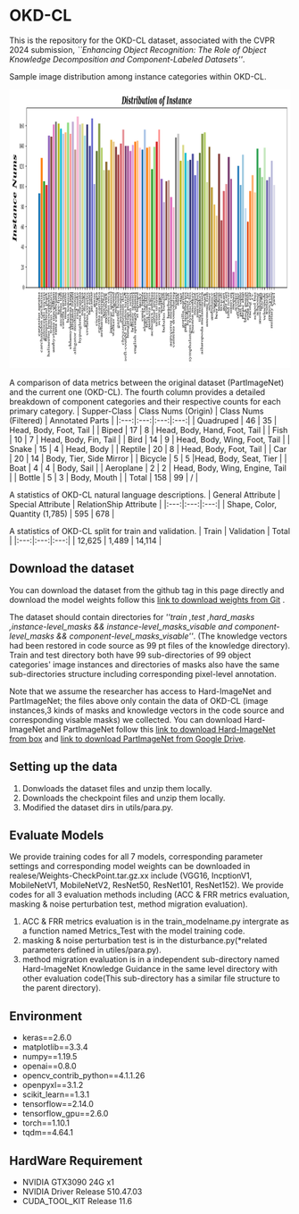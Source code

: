 # OKD-CL

This is the repository for the OKD-CL dataset, associated with the CVPR 2024 submission, <em>``Enhancing Object Recognition: The Role of Object Knowledge Decomposition and Component-Labeled Datasets''</em>.

Sample image distribution among instance categories within OKD-CL.
<div style="display:inline-block" align=center>
  <img src="https://github.com/XiGuaBo/OKD-CL/blob/master/ds_detail/instance_distribution_statisc.png" width=800 height=500>
</div>

A comparison of data metrics between the original dataset (PartImageNet) and the current one (OKD-CL). The fourth column provides a detailed breakdown of component categories and their respective counts for each primary category.
| Supper-Class | Class Nums (Origin) | Class Nums (Filtered) | Annotated Parts |
|:---:|:---:|:---:|:---:|
| Quadruped | 46 | 35 | Head, Body, Foot, Tail |
| Biped | 17 | 8 | Head, Body, Hand, Foot, Tail |
| Fish | 10 | 7 | Head, Body, Fin, Tail |
| Bird | 14 | 9 | Head, Body, Wing, Foot, Tail |
| Snake | 15 | 4 | Head, Body |
| Reptile | 20 | 8 | Head, Body, Foot, Tail |
| Car | 20 | 14 | Body, Tier, Side Mirror |
| Bicycle | 5 | 5 |Head, Body, Seat, Tier |
| Boat | 4 | 4 | Body, Sail |
| Aeroplane | 2 | 2 | Head, Body, Wing, Engine, Tail |
| Bottle | 5 | 3 | Body, Mouth |
| Total | 158 | 99 | / |

A statistics of OKD-CL natural language descriptions.
| General Attribute | Special Attribute | RelationShip Attribute |
|:---:|:---:|:---:|
| Shape, Color, Quantity (1,785) | 595 | 678 |

A statistics of OKD-CL split for train and validation.
| Train | Validation | Total |
|:---:|:---:|:---:|
| 12,625 | 1,489 | 14,114 |


## Download the dataset

You can download the dataset from the github tag in this page directly and download the model weights follow this [link to download weights from Git](https://github.com/XiGuaBo/OKD-CL/releases/tag/WEIGHTS) . 

The dataset should contain directories for <em>''train ,test ,hard_masks ,instance-level_masks && instance-level_masks_visable and component-level_masks && component-level_masks_visable''</em>. (The knowledge vectors had been restored in code source as 99 pt files of the knowledge directory). Train and test directory both have 99 sub-directories of 99 object categories' image instances and directories of masks also have the same sub-directories structure including corresponding pixel-level annotation. 

Note that we assume the researcher has access to Hard-ImageNet and PartImageNet; the files above only contain the data of OKD-CL (image instances,3 kinds of masks and knowledge vectors in the code source and corresponding visable masks) we collected. You can download Hard-ImageNet and PartImageNet follow this [link to download Hard-ImageNet from box](https://umd.box.com/s/gx5qx4w03dgsumjclo7wpbdqov4xxrly) and [link to download PartImageNet from Google Drive](https://drive.google.com/file/d/1rZAECl3XF55NqJfW7Z9N63MFAvXupNuy/view?pli=1). 

## Setting up the data

1. Donwloads the dataset files and unzip them locally.
2. Downloads the checkpoint files and unzip them locally. 
3. Modified the dataset dirs in utils/para.py.

## Evaluate Models

We provide training codes for all 7 models, corresponding parameter settings and corresponding model weights can be downloaded in realese/Weights-CheckPoint.tar.gz.xx include (VGG16, IncptionV1, MobileNetV1, MobileNetV2, ResNet50, ResNet101, ResNet152). We provide codes for all 3 evaluation methods including (ACC & FRR metrics evaluation, masking & noise perturbation test, method migration evaluation).

1. ACC & FRR metrics evaluation is in the train_modelname.py intergrate as a function named Metrics_Test with the model training code.
2. masking & noise perturbation test is in the disturbance.py(*related parameters defined in utiles/para.py).
3. method migration evaluation is in a independent sub-directory named Hard-ImageNet Knowledge Guidance in the same level directory with other evaluation code(This sub-directory has a similar file structure to the parent directory).

## Environment

- keras==2.6.0
- matplotlib==3.3.4
- numpy==1.19.5
- openai==0.8.0
- opencv_contrib_python==4.1.1.26
- openpyxl==3.1.2
- scikit_learn==1.3.1
- tensorflow==2.14.0
- tensorflow_gpu==2.6.0
- torch==1.10.1
- tqdm==4.64.1

## HardWare Requirement

- NVIDIA GTX3090 24G x1
- NVIDIA Driver Release 510.47.03
- CUDA_TOOL_KIT Release 11.6

<!-- ## Citation -->

<!-- If the dataset or code is of use to you, please consider citing: -->
